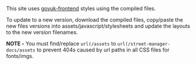 This site uses [govuk-frontend](https://github.com/alphagov/govuk-frontend) styles using the compiled files.

To update to a new version, download the compiled files, copy/paste the new files versions into assets/javascript/stylesheets and update the layouts to the new version filenames.

**NOTE -** You must find/replace `url(/assets` to `url(/street-manager-docs/assets` to prevent 404s caused by url paths in all CSS files for fonts/imgs.